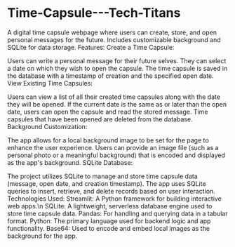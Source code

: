 # Time-Capsule---Tech-Titans
A digital time capsule webpage where users can create, store, and open personal messages for the future. Includes customizable background and SQLite for data storage.
Features:
Create a Time Capsule:

Users can write a personal message for their future selves.
They can select a date on which they wish to open the capsule.
The time capsule is saved in the database with a timestamp of creation and the specified open date.
View Existing Time Capsules:

Users can view a list of all their created time capsules along with the date they will be opened.
If the current date is the same as or later than the open date, users can open the capsule and read the stored message.
Time capsules that have been opened are deleted from the database.
Background Customization:

The app allows for a local background image to be set for the page to enhance the user experience. Users can provide an image file (such as a personal photo or a meaningful background) that is encoded and displayed as the app's background.
SQLite Database:

The project utilizes SQLite to manage and store time capsule data (message, open date, and creation timestamp).
The app uses SQLite queries to insert, retrieve, and delete records based on user interaction.
Technologies Used:
Streamlit: A Python framework for building interactive web apps.\n
SQLite: A lightweight, serverless database engine used to store time capsule data.
Pandas: For handling and querying data in a tabular format.
Python: The primary language used for backend logic and app functionality.
Base64: Used to encode and embed local images as the background for the app.

